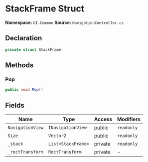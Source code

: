 # StackFrame Struct

**Namespace:** `UI.Common`
**Source:** `NavigationController.cs`

## Declaration

```csharp
private struct StackFrame
```

## Methods

### Pop

```csharp
public void Pop()
```

## Fields

| Name | Type | Access | Modifiers |
|------|------|--------|-----------|
| `NavigationView` | `INavigationView` | public | `readonly` |
| `Size` | `Vector2` | public | `readonly` |
| `_stack` | `List<StackFrame>` | private | `readonly` |
| `_rectTransform` | `RectTransform` | private | - |

